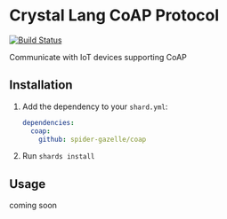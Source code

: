 # Crystal Lang CoAP Protocol

[![Build Status](https://travis-ci.com/spider-gazelle/coap.svg?branch=master)](https://travis-ci.com/github/spider-gazelle/coap)

Communicate with IoT devices supporting CoAP

## Installation

1. Add the dependency to your `shard.yml`:

   ```yaml
   dependencies:
     coap:
       github: spider-gazelle/coap
   ```

2. Run `shards install`


## Usage

coming soon
